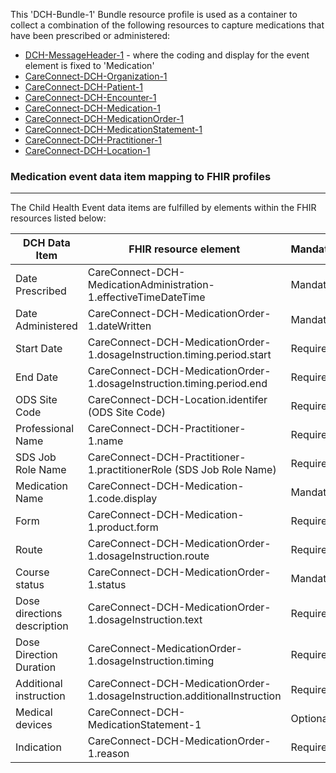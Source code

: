This 'DCH-Bundle-1' Bundle resource profile is used as a container to collect a combination of the following resources to capture medications that have been prescribed or administered:

- [DCH-MessageHeader-1] - where the coding and display for the event element is fixed to 'Medication'
- [CareConnect-DCH-Organization-1]
- [CareConnect-DCH-Patient-1]
- [CareConnect-DCH-Encounter-1]
- [CareConnect-DCH-Medication-1]
- [CareConnect-DCH-MedicationOrder-1]
- [CareConnect-DCH-MedicationStatement-1]
- [CareConnect-DCH-Practitioner-1]
- [CareConnect-DCH-Location-1]

### Medication event data item mapping to FHIR profiles ###
----------
The Child Health Event data items are fulfilled by elements within the FHIR resources listed below:

| DCH Data Item               | FHIR resource element                                                                                             | Mandatory/Required/Optional |
|-----------------------------|-------------------------------------------------------------------------------------------------------------------|-----------------------------|
| Date Prescribed             | CareConnect-DCH-MedicationAdministration-1.effectiveTimeDateTime 												  | Mandatory                   |
| Date Administered           | CareConnect-DCH-MedicationOrder-1.dateWritten 																	  | Mandatory                   |
| Start Date                  | CareConnect-DCH-MedicationOrder-1.dosageInstruction.timing.period.start                                           | Required                    |
| End Date                    | CareConnect-DCH-MedicationOrder-1.dosageInstruction.timing.period.end                                             | Required                    |
| ODS Site Code               | CareConnect-DCH-Location.identifer (ODS Site Code)                                                                | Required                    |
| Professional Name           | CareConnect-DCH-Practitioner-1.name                                                                               | Required                    |
| SDS Job Role Name           | CareConnect-DCH-Practitioner-1.practitionerRole (SDS Job Role Name)                                               | Required                    |
| Medication Name             | CareConnect-DCH-Medication-1.code.display                                                                         | Mandatory                   |
| Form                        | CareConnect-DCH-Medication-1.product.form                                                                         | Required                    |
| Route                       | CareConnect-DCH-MedicationOrder-1.dosageInstruction.route                                                         | Required                    |
| Course status               | CareConnect-DCH-MedicationOrder-1.status                                                                          | Mandatory                   |
| Dose directions description | CareConnect-DCH-MedicationOrder-1.dosageInstruction.text                                                          | Required                    |
| Dose Direction Duration     | CareConnect-MedicationOrder-1.dosageInstruction.timing                                                            | Required                    |
| Additional instruction      | CareConnect-DCH-MedicationOrder-1.dosageInstruction.additionalInstruction                                         | Required                    |
| Medical devices             | CareConnect-DCH-MedicationStatement-1                                                                             | Optional                    |
| Indication                  | CareConnect-DCH-MedicationOrder-1.reason                                                                          | Required                    |                                                                                             

[DCH-MessageHeader-1]:dch-medications-messageheader-1.html
[CareConnect-DCH-Organization-1]:careconnect-dch-organization-1.html
[CareConnect-DCH-Patient-1]:careconnect-dch-patient-1.html
[CareConnect-DCH-Encounter-1]:careconnect-dch-encounter-1.html
[CareConnect-DCH-Practitioner-1]:careconnect-dch-practitioner-1.html
[CareConnect-DCH-Location-1]:careconnect-dch-location-1.html
[CareConnect-DCH-MedicationOrder-1]:careconnect-dch-medicationorder-1.html
[CareConnect-DCH-MedicationStatement-1]:careconnect-dch-medicationstatement-1.html
[CareConnect-DCH-Medication-1]:careconnect-dch-dedication-1.html
